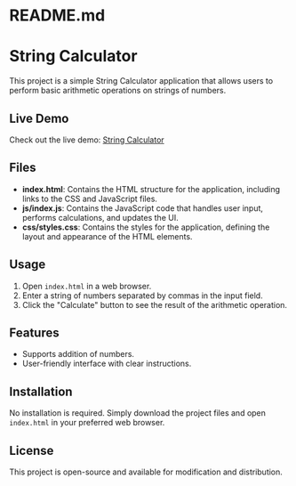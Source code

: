 # README.md

# String Calculator

This project is a simple String Calculator application that allows users to perform basic arithmetic operations on strings of numbers.

## Live Demo
Check out the live demo: [String Calculator](https://jay15994.github.io/string-calculator/)

## Files

- **index.html**: Contains the HTML structure for the application, including links to the CSS and JavaScript files.
- **js/index.js**: Contains the JavaScript code that handles user input, performs calculations, and updates the UI.
- **css/styles.css**: Contains the styles for the application, defining the layout and appearance of the HTML elements.

## Usage

1. Open `index.html` in a web browser.
2. Enter a string of numbers separated by commas in the input field.
3. Click the "Calculate" button to see the result of the arithmetic operation.

## Features

- Supports addition of numbers.
- User-friendly interface with clear instructions.

## Installation

No installation is required. Simply download the project files and open `index.html` in your preferred web browser.

## License

This project is open-source and available for modification and distribution.
